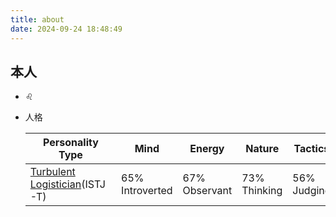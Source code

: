 ```yaml
---
title: about
date: 2024-09-24 18:48:49
---
```


## 本人

- ♌
- 人格

  | Personality Type                                             | Mind            | Energy        | Nature       | Tactics     | Identity      | Test taken |
  | ------------------------------------------------------------ | --------------- | ------------- | ------------ | ----------- | ------------- | ---------- |
  | [Turbulent Logistician](https://www.16personalities.com/istj-personality)(ISTJ-T) | 65% Introverted | 67% Observant | 73% Thinking | 56% Judging | 71% Turbulent | 2022-11-30 |

